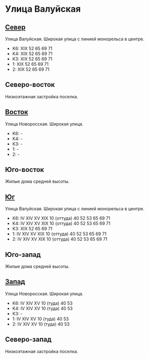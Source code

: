 # Улица Валуйская

## [Север](./10405055.md)

Улица Валуйская.
Широкая улица с линией монорельса в центре.

* K6:   XIX
        52  65  69  71
* K4:   XIX
        52  65  69  71
* K3:   XIX
        52  65  69  71
* 1:    XIX
        52  65  69  71
* 2:    XIX
        52  65  69  71

## Северо-восток

Низкоэтажная застройка поселка.

## [Восток](./10410060.md)

Улица Новоросская.
Широкая улица.

* K6:   -
* K4:   -
* K3:   -
* 1:    -
* 2:    -

## Юго-восток

Жилые дома средней высоты.

## [Юг](./10400070.md)

Улица Валуйская.
Широкая улица с линией монорельса в центре.

* K6:   IV  XIV XV  XIX
        10 (оттуда) 40  52  53  65  69  71
* K4:   IV  XIV XV  XIX
        10 (оттуда) 40  52  53  65  69  71
* K3:   XIX
        52  65  69  71
* 1:    IV  XIV XV  XIX
        10 (оттуда) 40  52  53  65  69  71
* 2:    IV  XIV XV  XIX
        10 (оттуда) 40  52  53  65  69  71

## Юго-запад

Жилые дома средней высоты.

## [Запад](./10395060.md)

Улица Новоросская.
Широкая улица.

* K6:   IV  XIV XV
        10 (туда)   40  53
* K4:   IV  XIV XV
        10 (туда)   40  53
* K3:   -
* 1:    IV  XIV XV
        10 (туда)   40  53
* 2:    IV  XIV XV
        10 (туда)   40  53

## Северо-запад

Низкоэтажная застройка поселка.

